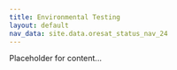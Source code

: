 ```yaml
---
title: Environmental Testing
layout: default
nav_data: site.data.oresat_status_nav_24
---
```



Placeholder for content...
